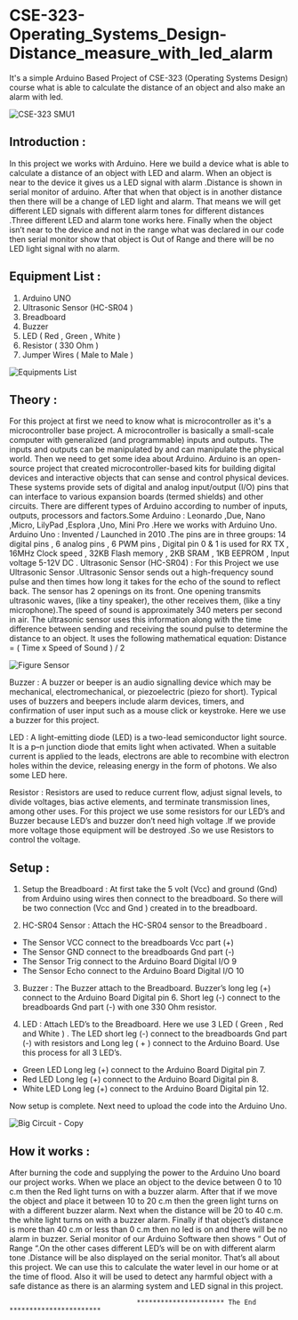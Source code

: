 # CSE-323-Operating_Systems_Design-Distance_measure_with_led_alarm
It's a simple Arduino Based Project of CSE-323 (Operating Systems Design) course what is able to calculate the distance of an object and also make an alarm with led.



![CSE-323 SMU1](https://user-images.githubusercontent.com/48995708/72976230-6728c700-3dfc-11ea-8e52-83a2b3c5acaa.jpg)

## Introduction :
In this project we works with Arduino. Here we build a device what is able to calculate a distance
of an object with LED and alarm. When an object is near to the device it gives us a LED signal
with alarm .Distance is shown in serial monitor of arduino. After that when that object is in another
distance then there will be a change of LED light and alarm. That means we will get different LED
signals with different alarm tones for different distances .Three different LED and alarm tone
works here. Finally when the object isn’t near to the device and not in the range what was declared
in our code then serial monitor show that object is Out of Range and there will be no LED light
signal with no alarm.


## Equipment List :
1. Arduino UNO
2. Ultrasonic Sensor (HC-SR04 )
3. Breadboard
4. Buzzer
5. LED ( Red , Green , White )
6. Resistor ( 330 Ohm )
7. Jumper Wires ( Male to Male )



![Equipments List](https://user-images.githubusercontent.com/48995708/72976462-d9011080-3dfc-11ea-9f8f-cb908781f5b1.png)



## Theory :

For this project at first we need to know what is microcontroller as it's a microcontroller base
project. A microcontroller is basically a small-scale computer with generalized (and
programmable) inputs and outputs. The inputs and outputs can be manipulated by and can
manipulate the physical world. Then we need to get some idea about Arduino. Arduino is an
open-source project that created microcontroller-based kits for building digital devices and
interactive objects that can sense and control physical devices. These systems provide sets of
digital and analog input/output (I/O) pins that can interface to various expansion boards (termed
shields) and other circuits. There are different types of Arduino according to number of inputs,
outputs, processors and factors.Some Arduino : Leonardo ,Due, Nano ,Micro, LilyPad ,Esplora
,Uno, Mini Pro .Here we works with Arduino Uno.
Arduino Uno : Invented / Launched in 2010 .The pins are in three groups: 14 digital pins , 6
analog pins , 6 PWM pins , Digital pin 0 & 1 is used for RX TX , 16MHz Clock speed , 32KB
Flash memory , 2KB SRAM , 1KB EEPROM , Input voltage 5-12V DC .
Ultrasonic Sensor (HC-SR04) : For this Project we use Ultrasonic Sensor .Ultrasonic Sensor
sends out a high-frequency sound pulse and then times how long it takes for the echo of the
sound to reflect back. The sensor has 2 openings on its front. One opening transmits ultrasonic
waves, (like a tiny speaker), the other receives them, (like a tiny microphone).The speed of
sound is approximately 340 meters per second in air. The ultrasonic sensor uses this information
along with the time difference between sending and receiving the sound pulse to determine the
distance to an object. It uses the following mathematical equation:
Distance = ( Time x Speed of Sound ) / 2


![Figure Sensor](https://user-images.githubusercontent.com/48995708/72976729-54fb5880-3dfd-11ea-9e5b-3094967fb163.png)


Buzzer : A buzzer or beeper is an audio signalling device which may be mechanical,
electromechanical, or piezoelectric (piezo for short). Typical uses of buzzers and beepers include
alarm devices, timers, and confirmation of user input such as a mouse click or keystroke. Here
we use a buzzer for this project.

LED : A light-emitting diode (LED) is a two-lead semiconductor light source. It is a p–n
junction diode that emits light when activated. When a suitable current is applied to the leads,
electrons are able to recombine with electron holes within the device, releasing energy in the
form of photons. We also some LED here.

Resistor : Resistors are used to reduce current flow, adjust signal levels, to divide voltages, bias
active elements, and terminate transmission lines, among other uses. For this project we use
some resistors for our LED’s and Buzzer because LED’s and buzzer don’t need high voltage .If
we provide more voltage those equipment will be destroyed .So we use Resistors to control the
voltage.



## Setup :

1. Setup the Breadboard : At first take the 5 volt (Vcc) and ground (Gnd) from Arduino
using wires then connect to the breadboard. So there will be two connection (Vcc and
Gnd ) created in to the breadboard.

2. HC-SR04 Sensor : Attach the HC-SR04 sensor to the Breadboard .
- The Sensor VCC connect to the breadboards Vcc part (+)
- The Sensor GND connect to the breadboards Gnd part (-)
- The Sensor Trig connect to the Arduino Board Digital I/O 9
- The Sensor Echo connect to the Arduino Board Digital I/O 10

3. Buzzer : The Buzzer attach to the Breadboard. Buzzer’s long leg (+) connect to the
Arduino Board Digital pin 6. Short leg (-) connect to the breadboards Gnd part (-) with
one 330 Ohm resistor.

4. LED : Attach LED’s to the Breadboard. Here we use 3 LED ( Green , Red and White ) .
The LED short leg (-) connect to the breadboards Gnd part (-) with resistors and Long leg
( + ) connect to the Arduino Board. Use this process for all 3 LED’s.
- Green LED Long leg (+) connect to the Arduino Board Digital pin 7.
- Red LED Long leg (+) connect to the Arduino Board Digital pin 8.
- White LED Long leg (+) connect to the Arduino Board Digital pin 12.

Now setup is complete. Next need to upload the code into the Arduino Uno.



![Big Circuit - Copy](https://user-images.githubusercontent.com/48995708/72977074-ecf94200-3dfd-11ea-91a7-9bbeb5140f72.jpg)


## How it works :

After burning the code and supplying the power to the Arduino Uno board our project works.
When we place an object to the device between 0 to 10 c.m then the Red light turns on with a
buzzer alarm. After that if we move the object and place it between 10 to 20 c.m then the green
light turns on with a different buzzer alarm. Next when the distance will be 20 to 40 c.m. the white
light turns on with a buzzer alarm. Finally if that object’s distance is more than 40 c.m or less than
0 c.m then no led is on and there will be no alarm in buzzer. Serial monitor of our Arduino Software
then shows “ Out of Range “.On the other cases different LED’s will be on with different alarm
tone .Distance will be also displayed on the serial monitor. That’s all about this project.
We can use this to calculate the water level in our home or at the time of flood. Also it will be
used to detect any harmful object with a safe distance as there is an alarming system and LED
signal in this project.





                                    ********************** The End ***********************




